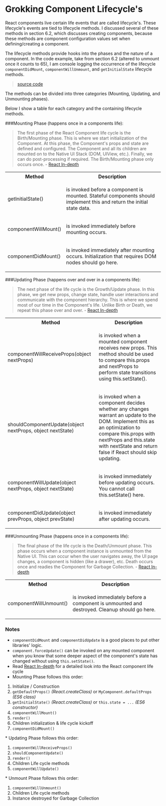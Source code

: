 # Grokking Component Lifecycle's

React components live certain life events that are called lifecycle's. These lifecycle's events are tied to lifecycle methods. I discussed several of these methods in section 6.2, which discusses creating components, because these methods are component configuration values set when defining/creating a component.

The lifecycle methods provide hooks into the phases and the nature of a component. In the code example, take from section 6.2 (altered to unmount once it counts to 65), I am console logging the occurrence of the lifecycle `componentDidMount`, `componentWillUnmount`, and `getInitialState` lifecycle methods.

> [source code](https://jsfiddle.net/codylindley/s3v614b3/#tabs=js,result,html,resources)

The methods can be divided into three categories (Mounting, Updating, and Unmounting phases).

Below I show a table for each category and the containing lifecycle methods.

###Mounting Phase (happens once in a components life):

> The first phase of the React Component life cycle is the Birth/Mounting phase. This is where we start initialization of the Component. At this phase, the Component's props and state are defined and configured. The Component and all its children are mounted on to the Native UI Stack (DOM, UIView, etc.). Finally, we can do post-processing if required. The Birth/Mounting phase only occurs once. - [React In-depth](https://developmentarc.gitbooks.io/react-indepth/content/life_cycle/introduction.html)

<table>
<th>Method</th>
<th>Description</th>
</tr>
  <tr>
  	<td><p>getInitialState()</p></td>
    <td><p>is invoked before a component is mounted. Stateful components should implement this and return the initial state data.</p></td>
  </tr>
  <tr>
	  <td><p>componentWillMount()</p></td>
	<td><p>is invoked immediately before mounting occurs.</p></td>
  </tr>
  <tr>
	  <td><p>componentDidMount()</p></td>
	<td><p>is invoked immediately after mounting occurs. Initialization that requires DOM nodes should go here.</p></td>
  </tr>
</table>

###Updating Phase (happens over and over in a components life):

> The next phase of the life cycle is the Growth/Update phase. In this phase, we get new props, change state, handle user interactions and communicate with the component hierarchy. This is where we spend most of our time in the Component's life. Unlike Birth or Death, we repeat this phase over and over. - [React In-depth](https://developmentarc.gitbooks.io/react-indepth/content/life_cycle/introduction.html)

<table>
<th>Method</th>
<th>Description</th>
</tr>
  <tr>
  	<td><p>componentWillReceiveProps(object nextProps)</p></td>
    <td><p>is invoked when a mounted component receives new props. This method should be used to compare this.props and nextProps to perform state transitions using this.setState().</p></td>
  </tr>
  <tr>
	  <td><p>shouldComponentUpdate(object nextProps, object nextState)</p></td>
	<td><p>is invoked when a component decides whether any changes warrant an update to the DOM. Implement this as an optimization to compare this.props with nextProps and this.state with nextState and return false if React should skip updating.</p></td>
  </tr>
  <tr>
	  <td><p>componentWillUpdate(object nextProps, object nextState)</p></td>
	<td><p>is invoked immediately before updating occurs. You cannot call this.setState() here.</p></td>
  </tr>
  <tr>
	<td><p>componentDidUpdate(object prevProps, object prevState)</p></td>
  <td><p>is invoked immediately after updating occurs.
</p></td>
  </tr>
</table>

###Unmounting Phase (happens once in a components life):

> The final phase of the life cycle is the Death/Unmount phase. This phase occurs when a component instance is unmounted from the Native UI. This can occur when the user navigates away, the UI page changes, a component is hidden (like a drawer), etc. Death occurs once and readies the Component for Garbage Collection. - [React In-depth](https://developmentarc.gitbooks.io/react-indepth/content/life_cycle/introduction.html)

<table>
<th>Method</th>
<th>Description</th>
</tr>
  <tr>
  	<td><p>componentWillUnmount()</p></td>
    <td><p>is invoked immediately before a component is unmounted and destroyed. Cleanup should go here.</p></td>
  </tr>
</table>

### Notes

* `componentDidMount` and `componentDidUpdate` is a good places to put other libraries' logic.
* `component.forceUpdate()` can be invoked on any mounted component when you know that some deeper aspect of the component's state has changed without using `this.setState()`.
* Read [React In-depth](https://developmentarc.gitbooks.io/react-indepth/content/life_cycle/introduction.html) for a detailed look into the React component life cycle
* Mounting Phase follows this order:
<ol>
<li>Initialize / Construction</li>
<li><code>getDefaultProps()</code> <em>(React.createClass)</em> or <code>MyComponent.defaultProps</code> <em>(ES6 class)</em></li>
<li><code>getInitialState()</code> <em>(React.createClass)</em> or <code>this.state = ...</code> <em>(ES6 constructor)</em></li>
<li><code>componentWillMount()</code></li>
<li><code>render()</code></li>
<li>Children initialization &amp; life cycle kickoff</li>
<li><code>componentDidMount()</code></li>
</ol>
* Updating Phase follows this order:
<ol>
<li><code>componentWillReceiveProps()</code></li>
<li><code>shouldComponentUpdate()</code></li>
<li><code>render()</code></li>
<li>Children Life cycle methods</li>
<li><code>componentWillUpdate()</code></li>
</ol>
* Unmount Phase follows this order:
<ol>
<li><code>componentWillUnmount()</code></li>
<li>Children Life cycle methods</li>
<li>Instance destroyed for Garbage Collection</li>
</ol>

